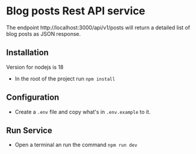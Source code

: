 # Blog posts Rest API service

The endpoint http://localhost:3000/api/v1/posts will return a detailed list of blog posts as JSON response.


## Installation

Version for nodejs is 18

- In the root of the project run `npm install`

## Configuration

- Create a `.env` file and copy what's in `.env.example` to it.

## Run Service

- Open a terminal an run the command `npm run dev`
